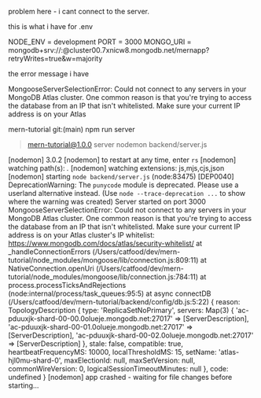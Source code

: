 problem here - i cant connect to the server. 

this is what i have for .env

NODE_ENV = development
PORT = 3000
MONGO_URI = mongodb+srv://<my id>:<my password>@cluster00.7xnicw8.mongodb.net/mernapp?retryWrites=true&w=majority




the error message i have

MongooseServerSelectionError: Could not connect to any servers in your MongoDB Atlas cluster. One common reason is that you're trying to access the database from an IP that isn't whitelisted. Make sure your current IP address is on your Atlas 





mern-tutorial git:(main) npm run server

> mern-tutorial@1.0.0 server
> nodemon backend/server.js

[nodemon] 3.0.2
[nodemon] to restart at any time, enter `rs`
[nodemon] watching path(s): *.*
[nodemon] watching extensions: js,mjs,cjs,json
[nodemon] starting `node backend/server.js`
(node:83475) [DEP0040] DeprecationWarning: The `punycode` module is deprecated. Please use a userland alternative instead.
(Use `node --trace-deprecation ...` to show where the warning was created)
Server started on port 3000
MongooseServerSelectionError: Could not connect to any servers in your MongoDB Atlas cluster. One common reason is that you're trying to access the database from an IP that isn't whitelisted. Make sure your current IP address is on your Atlas cluster's IP whitelist: https://www.mongodb.com/docs/atlas/security-whitelist/
    at _handleConnectionErrors (/Users/catfood/dev/mern-tutorial/node_modules/mongoose/lib/connection.js:809:11)
    at NativeConnection.openUri (/Users/catfood/dev/mern-tutorial/node_modules/mongoose/lib/connection.js:784:11)
    at process.processTicksAndRejections (node:internal/process/task_queues:95:5)
    at async connectDB (/Users/catfood/dev/mern-tutorial/backend/config/db.js:5:22) {
  reason: TopologyDescription {
    type: 'ReplicaSetNoPrimary',
    servers: Map(3) {
      'ac-pduuxjk-shard-00-00.0olueje.mongodb.net:27017' => [ServerDescription],
      'ac-pduuxjk-shard-00-01.0olueje.mongodb.net:27017' => [ServerDescription],
      'ac-pduuxjk-shard-00-02.0olueje.mongodb.net:27017' => [ServerDescription]
    },
    stale: false,
    compatible: true,
    heartbeatFrequencyMS: 10000,
    localThresholdMS: 15,
    setName: 'atlas-hjl0mu-shard-0',
    maxElectionId: null,
    maxSetVersion: null,
    commonWireVersion: 0,
    logicalSessionTimeoutMinutes: null
  },
  code: undefined
}
[nodemon] app crashed - waiting for file changes before starting...
